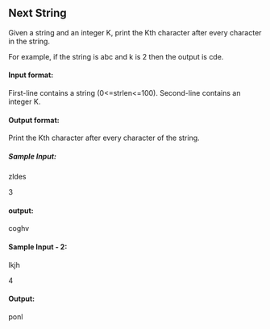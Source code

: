 ## Next String
Given a string and an integer K, print the Kth character after every character in the string.

For example, if the string is abc and k is 2 then the output is cde.
#### Input format:
First-line contains a string (0<=strlen<=100).
Second-line contains an integer K.
#### Output format:
Print the Kth character after every character of the string.

##### Sample Input:
zldes

3
#### output:
coghv
#### Sample Input - 2:
lkjh

4
#### Output:
ponl